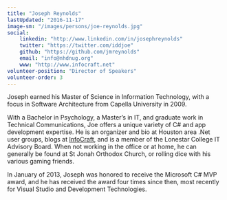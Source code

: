 ```yaml
---
title: "Joseph Reynolds"
lastUpdated: "2016-11-17"
image-sm: "/images/persons/joe-reynolds.jpg"
social:
    linkedin: "http://www.linkedin.com/in/josephreynolds"
    twitter: "https://twitter.com/iddjoe"
    github: "https://github.com/jmreynolds"
    email: "info@nhdnug.org"
    www: "http://www.infocraft.net"
volunteer-position: "Director of Speakers"
volunteer-order: 3    
---
```

Joseph earned his Master of Science in Information Technology,
with a focus in Software Architecture from Capella University in 2009.

With a Bachelor in Psychology, a Master’s in IT, and graduate work in Technical Communications,
Joe offers a unique variety of C# and app development expertise. He is an organizer and bio
at Houston area .Net user groups, blogs at [InfoCraft](http://www.infocraft.net), and is a 
member of the Lonestar College IT Advisory Board. When not working in the office or at home, he can generally be found at St Jonah
Orthodox Church, or rolling dice with his various gaming friends.
<!--more-->

In January of 2013, Joseph was honored to receive the Microsoft C# MVP award, and he has received
the award four times since then, most recently for Visual Studio and Development Technologies.